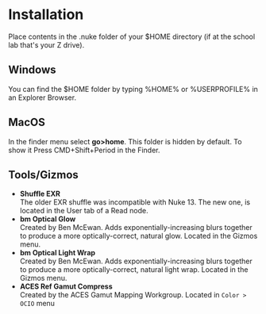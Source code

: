 <h1>Installation</h1>
Place contents in the .nuke folder of your $HOME directory (if at the school lab that's your Z drive). 
<h2>Windows</h2>
  You can find the $HOME folder by typing %HOME% or %USERPROFILE% in an Explorer Browser.
<h2>MacOS</h2>
  In the finder menu select <b>go>home</b>. This folder is hidden by default. To show it Press CMD+Shift+Period in the Finder.

## Tools/Gizmos

- **Shuffle EXR** </br> The older EXR shuffle was incompatible with Nuke 13. The new one, is located in the User tab of a Read node.
- **bm Optical Glow** </br> Created by Ben McEwan. Adds exponentially-increasing blurs together to produce a more optically-correct, natural glow. Located in the Gizmos menu.
- **bm Optical Light Wrap** </br> Created by Ben McEwan. Adds exponentially-increasing blurs together to produce a more optically-correct, natural light wrap. Located in the Gizmos menu.
- **ACES Ref Gamut Compress** </br> Created by the ACES Gamut Mapping Workgroup. Located in ```Color > OCIO``` menu


